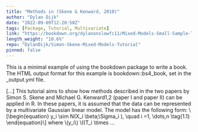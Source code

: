 ```yaml
---
title: "Methods in (Skene & Kenward, 2010)"
author: "Dylan Dijk"
date: "2022-09-09T12:20:50Z"
tags: [Package, Tutorial, Multivariate]
link: "https://bookdown.org/dylanonslowfc11/Mixed-Models-Small-Sample-Tutorial-bs4/"
length_weight: "10.6%"
repo: "DylanDijk/Simon-Skene-Mixed-Models-Tutorial"
pinned: false
---
```


<p>This is a minimal example of using the bookdown package to write a book.
The HTML output format for this example is bookdown::bs4_book,
set in the _output.yml file.</p> [...] This tutorial aims to show how methods described in the two papers by Simon S. Skene and Michael G. Kenward1,2 (paper I and paper II) can be applied in R. In these papers, it is assumed that the data can be represented by a multivariate Gaussian linear model. The model has the following form: \[\begin{equation} y_i \sim N(X_i \beta;\Sigma_i ), \quad i =1, \dots,n \tag{1.1}
\end{equation}\] where \(y_i\) \((T_i \times ...
